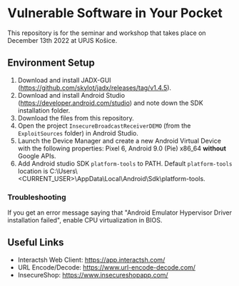 # Vulnerable Software in Your Pocket

This repository is for the seminar and workshop that takes place on December 13th 2022 at UPJS Košice.

## Environment Setup

1. Download and install JADX-GUI (<https://github.com/skylot/jadx/releases/tag/v1.4.5>).
2. Download and install Android Studio (<https://developer.android.com/studio>) and note down the SDK installation folder.
3. Download the files from this repository.
4. Open the project `InsecureBroadcastReceiverDEMO` (from the `ExploitSources` folder) in Android Studio.
4. Launch the Device Manager and create a new Android Virtual Device with the following properties: Pixel 6, Android 9.0 (Pie) x86_64 **without** Google APIs.
5. Add Android studio SDK `platform-tools` to PATH. Default `platform-tools` location is C:\Users\\<CURRENT_USER>\AppData\Local\Android\Sdk\platform-tools.

### Troubleshooting

If you get an error message saying that "Android Emulator Hypervisor Driver installation failed", enable CPU virtualization in BIOS.

## Useful Links

- Interactsh Web Client: <https://app.interactsh.com/>
- URL Encode/Decode: <https://www.url-encode-decode.com/>
- InsecureShop: <https://www.insecureshopapp.com/>

